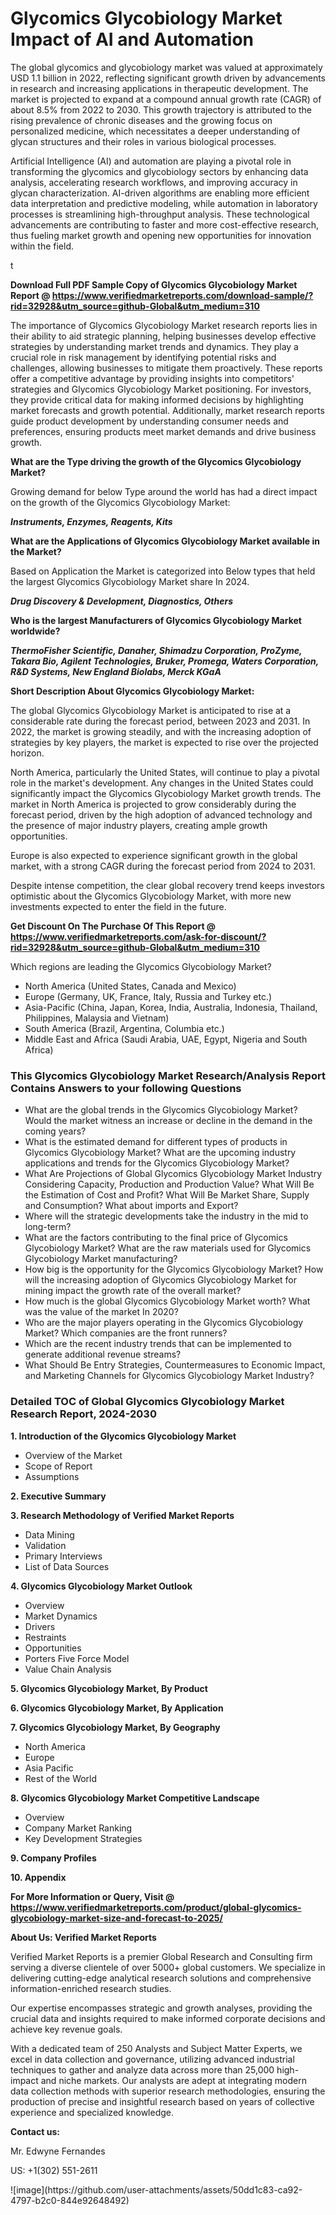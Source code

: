 <h1>Glycomics Glycobiology Market Impact of AI and Automation</h1><p>The global glycomics and glycobiology market was valued at approximately USD 1.1 billion in 2022, reflecting significant growth driven by advancements in research and increasing applications in therapeutic development. The market is projected to expand at a compound annual growth rate (CAGR) of about 8.5% from 2022 to 2030. This growth trajectory is attributed to the rising prevalence of chronic diseases and the growing focus on personalized medicine, which necessitates a deeper understanding of glycan structures and their roles in various biological processes.</p><p>Artificial Intelligence (AI) and automation are playing a pivotal role in transforming the glycomics and glycobiology sectors by enhancing data analysis, accelerating research workflows, and improving accuracy in glycan characterization. AI-driven algorithms are enabling more efficient data interpretation and predictive modeling, while automation in laboratory processes is streamlining high-throughput analysis. These technological advancements are contributing to faster and more cost-effective research, thus fueling market growth and opening new opportunities for innovation within the field.</p>t</p><p id="" class=""><strong>Download Full PDF Sample Copy of Glycomics Glycobiology Market Report @ <a href="https://www.verifiedmarketreports.com/download-sample/?rid=32928&utm_source=github-Global&utm_medium=310" target="_blank">https://www.verifiedmarketreports.com/download-sample/?rid=32928&utm_source=github-Global&utm_medium=310</a></strong></p><p>The importance of&nbsp;Glycomics Glycobiology Market research reports lies in their ability to aid strategic planning, helping businesses develop effective strategies by understanding market trends and dynamics. They play a crucial role in risk management by identifying potential risks and challenges, allowing businesses to mitigate them proactively. These reports offer a competitive advantage by providing insights into competitors' strategies and Glycomics Glycobiology Market positioning. For investors, they provide critical data for making informed decisions by highlighting market forecasts and growth potential. Additionally, market research reports guide product development by understanding consumer needs and preferences, ensuring products meet market demands and drive business growth.</p><p><strong>What are the&nbsp;Type driving the growth of the Glycomics Glycobiology Market?</strong></p><p id="" class="">Growing demand for below Type around the world has had a direct impact on the growth of the Glycomics Glycobiology Market:</p><em><strong>Instruments, Enzymes, Reagents, Kits</strong></em></p><strong>What are the&nbsp;Applications&nbsp;of Glycomics Glycobiology Market available in the Market?</strong></p><p id="" class="">Based on Application the Market is categorized into Below types that held the largest Glycomics Glycobiology Market share In 2024.</p><em><strong>Drug Discovery & Development, Diagnostics, Others</strong></em></p><strong>Who is the largest Manufacturers of Glycomics Glycobiology Market worldwide?</strong></p><p><em><strong>ThermoFisher Scientific, Danaher, Shimadzu Corporation, ProZyme, Takara Bio, Agilent Technologies, Bruker, Promega, Waters Corporation, R&D Systems, New England Biolabs, Merck KGaA</strong></em></p><p id="" class=""><strong>Short Description About Glycomics Glycobiology Market:</strong></p><p>The global Glycomics Glycobiology Market is anticipated to rise at a considerable rate during the forecast period, between 2023 and 2031. In 2022, the market is growing steadily, and with the increasing adoption of strategies by key players, the market is expected to rise over the projected horizon.</p><p>North America, particularly the United States, will continue to play a pivotal role in the market's development. Any changes in the United States could significantly impact the Glycomics Glycobiology Market growth trends. The market in North America is projected to grow considerably during the forecast period, driven by the high adoption of advanced technology and the presence of major industry players, creating ample growth opportunities.</p><p>Europe is also expected to experience significant growth in the global market, with a strong CAGR during the forecast period from 2024 to 2031.</p><p>Despite intense competition, the clear global recovery trend keeps investors optimistic about the Glycomics Glycobiology Market, with more new investments expected to enter the field in the future.</p><p id="" class=""><strong>Get Discount On The Purchase Of This Report @ <a href="https://www.verifiedmarketreports.com/ask-for-discount/?rid=32928&utm_source=github-Global&utm_medium=310" target="_blank">https://www.verifiedmarketreports.com/ask-for-discount/?rid=32928&utm_source=github-Global&utm_medium=310</a></strong></p>Which regions are leading the Glycomics Glycobiology Market?</p><ul><li>North America (United States, Canada and Mexico)</li><li>Europe (Germany, UK, France, Italy, Russia and Turkey etc.)</li><li>Asia-Pacific (China, Japan, Korea, India, Australia, Indonesia, Thailand, Philippines, Malaysia and Vietnam)</li><li>South America (Brazil, Argentina, Columbia etc.)</li><li>Middle East and Africa (Saudi Arabia, UAE, Egypt, Nigeria and South Africa)</li></ul><h3 id="" class="">This Glycomics Glycobiology Market Research/Analysis Report Contains Answers to your following Questions</h3><ul><li>What are the global trends in the Glycomics Glycobiology Market? Would the market witness an increase or decline in the demand in the coming years?</li><li>What is the estimated demand for different types of products in Glycomics Glycobiology Market? What are the upcoming industry applications and trends for the Glycomics Glycobiology Market?</li><li>What Are Projections of Global Glycomics Glycobiology Market Industry Considering Capacity, Production and Production Value? What Will Be the Estimation of Cost and Profit? What Will Be Market Share, Supply and Consumption? What about imports and Export?</li><li>Where will the strategic developments take the industry in the mid to long-term?</li><li>What are the factors contributing to the final price of Glycomics Glycobiology Market? What are the raw materials used for Glycomics Glycobiology Market manufacturing?</li><li>How big is the opportunity for the Glycomics Glycobiology Market? How will the increasing adoption of Glycomics Glycobiology Market for mining impact the growth rate of the overall market?</li><li>How much is the global Glycomics Glycobiology Market worth? What was the value of the market In 2020?</li><li>Who are the major players operating in the Glycomics Glycobiology Market? Which companies are the front runners?</li><li>Which are the recent industry trends that can be implemented to generate additional revenue streams?</li><li>What Should Be Entry Strategies, Countermeasures to Economic Impact, and Marketing Channels for Glycomics Glycobiology Market Industry?</li></ul><h3 id="" class="">Detailed TOC of Global Glycomics Glycobiology Market Research Report, 2024-2030</h3><p id="" class=""><strong>1. Introduction of the Glycomics Glycobiology Market</strong></p><ul><li>Overview of the Market</li><li>Scope of Report</li><li>Assumptions</li></ul><p id="" class=""><strong>2. Executive Summary</strong></p><p id="" class=""><strong>3. Research Methodology of Verified Market Reports</strong></p><ul><li>Data Mining</li><li>Validation</li><li>Primary Interviews</li><li>List of Data Sources</li></ul><p id="" class=""><strong>4. Glycomics Glycobiology Market Outlook</strong></p><ul><li>Overview</li><li>Market Dynamics</li><li>Drivers</li><li>Restraints</li><li>Opportunities</li><li>Porters Five Force Model</li><li>Value Chain Analysis</li></ul><p id="" class=""><strong>5. Glycomics Glycobiology Market, By Product</strong></p><p id="" class=""><strong>6. Glycomics Glycobiology Market, By Application</strong></p><p id="" class=""><strong>7. Glycomics Glycobiology Market, By Geography</strong></p><ul><li>North America</li><li>Europe</li><li>Asia Pacific</li><li>Rest of the World</li></ul><p id="" class=""><strong>8. Glycomics Glycobiology Market Competitive Landscape</strong></p><ul><li>Overview</li><li>Company Market Ranking</li><li>Key Development Strategies</li></ul><p id="" class=""><strong>9. Company Profiles</strong></p><p id="" class=""><strong>10. Appendix</strong></p><p id="" class=""><strong>For More Information or Query, Visit @ <a href="https://www.verifiedmarketreports.com/product/global-glycomics-glycobiology-market-size-and-forecast-to-2025/" target="_blank">https://www.verifiedmarketreports.com/product/global-glycomics-glycobiology-market-size-and-forecast-to-2025/</a></strong></p><p id="" class=""><strong>About Us: Verified Market Reports</strong></p><p id="" class="">Verified Market Reports is a premier Global Research and Consulting firm serving a diverse clientele of over 5000+ global customers. We specialize in delivering cutting-edge analytical research solutions and comprehensive information-enriched research studies.</p><p id="" class="">Our expertise encompasses strategic and growth analyses, providing the crucial data and insights required to make informed corporate decisions and achieve key revenue goals.</p><p id="" class="">With a dedicated team of 250 Analysts and Subject Matter Experts, we excel in data collection and governance, utilizing advanced industrial techniques to gather and analyze data across more than 25,000 high-impact and niche markets. Our analysts are adept at integrating modern data collection methods with superior research methodologies, ensuring the production of precise and insightful research based on years of collective experience and specialized knowledge.</p><p id="" class=""><strong>Contact us:</strong></p><p id="" class="">Mr. Edwyne Fernandes</p><p id="" class="">US: +1(302) 551-2611</p>
![image](https://github.com/user-attachments/assets/50dd1c83-ca92-4797-b2c0-844e92648492)
